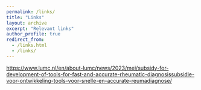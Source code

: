 ```yaml
---
permalink: /links/
title: "Links"
layout: archive
excerpt: "Relevant links"
author_profile: true
redirect_from: 
  - /links.html
  - /links/
---
```


https://www.lumc.nl/en/about-lumc/news/2023/mei/subsidy-for-development-of-tools-for-fast-and-accurate-rheumatic-diagnosissubsidie-voor-ontwikkeling-tools-voor-snelle-en-accurate-reumadiagnose/

